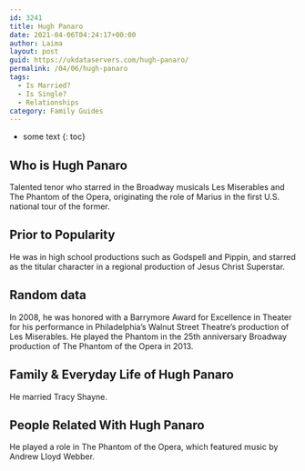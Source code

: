 ```yaml
---
id: 3241
title: Hugh Panaro
date: 2021-04-06T04:24:17+00:00
author: Laima
layout: post
guid: https://ukdataservers.com/hugh-panaro/
permalink: /04/06/hugh-panaro
tags:
  - Is Married?
  - Is Single?
  - Relationships
category: Family Guides
---
```


* some text
{: toc}


## Who is Hugh Panaro
                  
                  
                  
Talented tenor who starred in the Broadway musicals Les Miserables and The Phantom of the Opera, originating the role of Marius in the first U.S. national tour of the former.
                  
              
            
              
            
                
                
                
## Prior to Popularity
                  
                  
                  
He was in high school productions such as Godspell and Pippin, and starred as the titular character in a regional production of Jesus Christ Superstar.
                  
              
            
              
            
                
                
                
## Random data
                  
                  
                  
In 2008, he was honored with a Barrymore Award for Excellence in Theater for his performance in Philadelphia&#8217;s Walnut Street Theatre&#8217;s production of Les Miserables. He played the Phantom in the 25th anniversary Broadway production of The Phantom of the Opera in 2013.
                  
              
            
              
            
                
                
                
## Family & Everyday Life of Hugh Panaro
                  
                  
                  
He married Tracy Shayne.
                  
              
            
              
            
                
                
                
## People Related With Hugh Panaro
                  
                  
                  
He played a role in The Phantom of the Opera, which featured music by Andrew Lloyd Webber.
                  
              
            
              
            
                
              
            
              
              
            
            
              
            
          
          
          